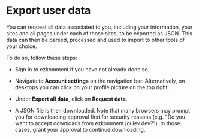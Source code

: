 # Export user data

You can request all data associated to you, including your information, your sites and all pages under each of those sites, to be exported as JSON. This data can then be parsed, processed and used to import to other tools of your choice.

To do so, follow these steps:

- Sign in to ezkomment if you have not already done so.

- Navigate to **Account settings** on the navigation bar. Alternatively, on desktops you can click on your profile picture on the top right.

- Under **Export all data**, click on **Request data**.

- A JSON file is then downloaded. Note that many browsers may prompt you for downloading approval first for security reasons (e.g. "Do you want to accept downloads from ezkomment.joulev.dev?"). In those cases, grant your approval to continue downloading.
